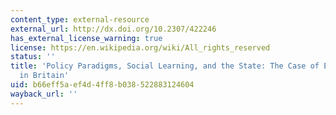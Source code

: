 ```yaml
---
content_type: external-resource
external_url: http://dx.doi.org/10.2307/422246
has_external_license_warning: true
license: https://en.wikipedia.org/wiki/All_rights_reserved
status: ''
title: 'Policy Paradigms, Social Learning, and the State: The Case of Economic Policymaking
  in Britain'
uid: b66eff5a-ef4d-4ff8-b038-522883124604
wayback_url: ''
---
```

